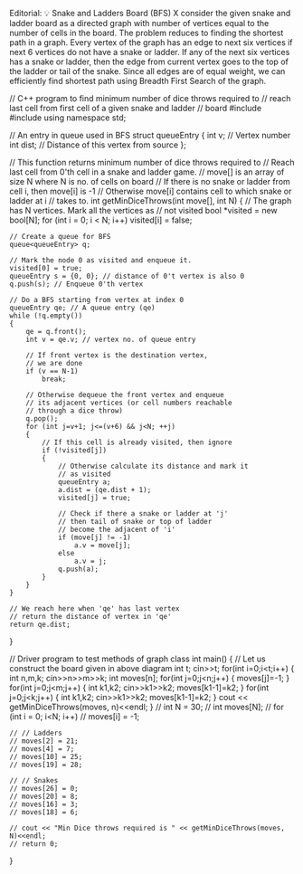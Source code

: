 Editorial: 💡 Snake and Ladders Board (BFS)
X
consider the given snake and ladder board as a directed graph with number of vertices equal to the number of cells in the board. The problem reduces to finding the shortest path in a graph. Every vertex of the graph has an edge to next six vertices if next 6 vertices do not have a snake or ladder. If any of the next six vertices has a snake or ladder, then the edge from current vertex goes to the top of the ladder or tail of the snake. Since all edges are of equal weight, we can efficiently find shortest path using Breadth First Search of the graph.


// C++ program to find minimum number of dice throws required to
// reach last cell from first cell of a given snake and ladder
// board
#include<iostream>
#include <queue>
using namespace std;

// An entry in queue used in BFS
struct queueEntry
{
    int v;   // Vertex number
    int dist; // Distance of this vertex from source
};

// This function returns minimum number of dice throws required to
// Reach last cell from 0'th cell in a snake and ladder game.
// move[] is an array of size N where N is no. of cells on board
// If there is no snake or ladder from cell i, then move[i] is -1
// Otherwise move[i] contains cell to which snake or ladder at i
// takes to.
int getMinDiceThrows(int move[], int N)
{
    // The graph has N vertices. Mark all the vertices as
    // not visited
    bool *visited = new bool[N];
    for (int i = 0; i < N; i++)
        visited[i] = false;

    // Create a queue for BFS
    queue<queueEntry> q;

    // Mark the node 0 as visited and enqueue it.
    visited[0] = true;
    queueEntry s = {0, 0}; // distance of 0't vertex is also 0
    q.push(s); // Enqueue 0'th vertex

    // Do a BFS starting from vertex at index 0
    queueEntry qe; // A queue entry (qe)
    while (!q.empty())
    {
        qe = q.front();
        int v = qe.v; // vertex no. of queue entry

        // If front vertex is the destination vertex,
        // we are done
        if (v == N-1)
            break;

        // Otherwise dequeue the front vertex and enqueue
        // its adjacent vertices (or cell numbers reachable
        // through a dice throw)
        q.pop();
        for (int j=v+1; j<=(v+6) && j<N; ++j)
        {
            // If this cell is already visited, then ignore
            if (!visited[j])
            {
                // Otherwise calculate its distance and mark it
                // as visited
                queueEntry a;
                a.dist = (qe.dist + 1);
                visited[j] = true;

                // Check if there a snake or ladder at 'j'
                // then tail of snake or top of ladder
                // become the adjacent of 'i'
                if (move[j] != -1)
                    a.v = move[j];
                else
                    a.v = j;
                q.push(a);
            }
        }
    }

    // We reach here when 'qe' has last vertex
    // return the distance of vertex in 'qe'
    return qe.dist;
}

// Driver program to test methods of graph class
int main()
{
    // Let us construct the board given in above diagram
    int t;
    cin>>t;
    for(int i=0;i<t;i++)
    {
        int n,m,k;
        cin>>n>>m>>k;
        int moves[n];
        for(int j=0;j<n;j++)
        {
            moves[j]=-1;
        }
        for(int j=0;j<m;j++)
        {
            int k1,k2;
            cin>>k1>>k2;
            moves[k1-1]=k2;
        }
        for(int j=0;j<k;j++)
        {
            int k1,k2;
            cin>>k1>>k2;
            moves[k1-1]=k2;
        }
        cout << getMinDiceThrows(moves, n)<<endl;
    }
    // int N = 30;
    // int moves[N];
    // for (int i = 0; i<N; i++)
    //  moves[i] = -1;

    // // Ladders
    // moves[2] = 21;
    // moves[4] = 7;
    // moves[10] = 25;
    // moves[19] = 28;

    // // Snakes
    // moves[26] = 0;
    // moves[20] = 8;
    // moves[16] = 3;
    // moves[18] = 6;

    // cout << "Min Dice throws required is " << getMinDiceThrows(moves, N)<<endl;
    // return 0;
}
